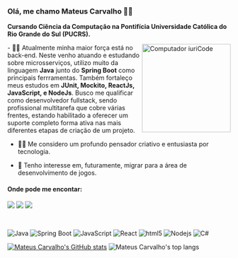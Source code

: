 ### Olá, me chamo Mateus Carvalho 🐱‍👤

<strong>Cursando Ciência da Computação na Pontifícia Universidade Católica do Rio Grande do Sul (PUCRS).</strong>

<img src="https://www.instagram.com/p/CZAPy02pv6n/?utm_source=ig_web_copy_link" min-width="200px" max-width="200px" width="200px" align="right" alt="Computador iuriCode">

<p align="left">
- 🕵️‍♂️ Atualmente minha maior força está no back-end. Neste venho atuando e estudando sobre microsserviços, utilizo muito da linguagem <strong>Java</strong> junto do <strong>Spring Boot</strong> como principais ferrramentas. Também fortaleço meus estudos em <strong>JUnit, Mockito, ReactJs, JavaScript, e NodeJs</strong>. Busco me qualificar como desenvolvedor fullstack, sendo profissional multitarefa que cobre várias frentes, estando habilitado a oferecer um suporte completo forma ativa nas mais diferentes etapas de criação de um projeto.   

- 🧙‍♂️ Me considero um profundo pensador criativo e entusiasta por tecnologia.

- 🚀 Tenho interesse em, futuramente, migrar para a área de desenvolvimento de jogos.
</p>

#### Onde pode me encontar:

<p align="left">
  <a href="mailto:mateus.oak99@gmail.com" alt="Gmail">
  <img src="https://img.shields.io/badge/-Gmail-FF0000?style=flat-square&labelColor=FF0000&logo=gmail&logoColor=white" border="0" /></a>

  <a href="https://www.linkedin.com/in/mateuscarvalho99" alt="Linkedin">
  <img src="https://img.shields.io/badge/-Linkedin-0e76a8?style=flat-square&logo=Linkedin&logoColor=white" border="0" /></a>

  <a href="https://www.instagram.com/oak99x/" alt="Instagram">
  <img src="https://img.shields.io/badge/-Instagram-DF0174?style=flat-square&labelColor=DF0174&logo=instagram&logoColor=white" border="0" /></a>
</p>

<br>
<p align="left">
  <img alt="Java" src="https://img.shields.io/badge/-Java-f5f4f0?style=flat-square&logo=Java&logoColor=orange" />
  <img alt="Spring Boot" src="https://img.shields.io/badge/-Spring%20Boot-green" />
  <img alt="JavaScript" src="https://img.shields.io/badge/-JavaScript-d6c722?style=flat-square&logo=JavaScript&logoColor=white" />
  <img alt="React" src="https://img.shields.io/badge/-React-45b8d8?style=flat-square&logo=react&logoColor=white" />
  <img alt="html5" src="https://img.shields.io/badge/-HTML5-E34F26?style=flat-square&logo=html5&logoColor=white" />
  <img alt="Nodejs" src="https://img.shields.io/badge/-Nodejs-43853d?style=flat-square&logo=Node.js&logoColor=white" />
  <img alt="C#" src="https://img.shields.io/badge/-C%23-rgb(50%2C%2050%2C%20100)" />
</p>

[![Mateus Carvalho's GitHub stats](https://github-readme-stats.vercel.app/api?username=oak99x&show_icons=true&line_height=40&card_width=450&theme=chartreuse-dark&include_all_commits=true)](https://github.com/oak99x)
![Mateus Carvalho's top langs](https://github-readme-stats.vercel.app/api/top-langs/?username=oak99x&hide=makefile,c&card_width=380px&langs_count=16&theme=chartreuse-dark)
